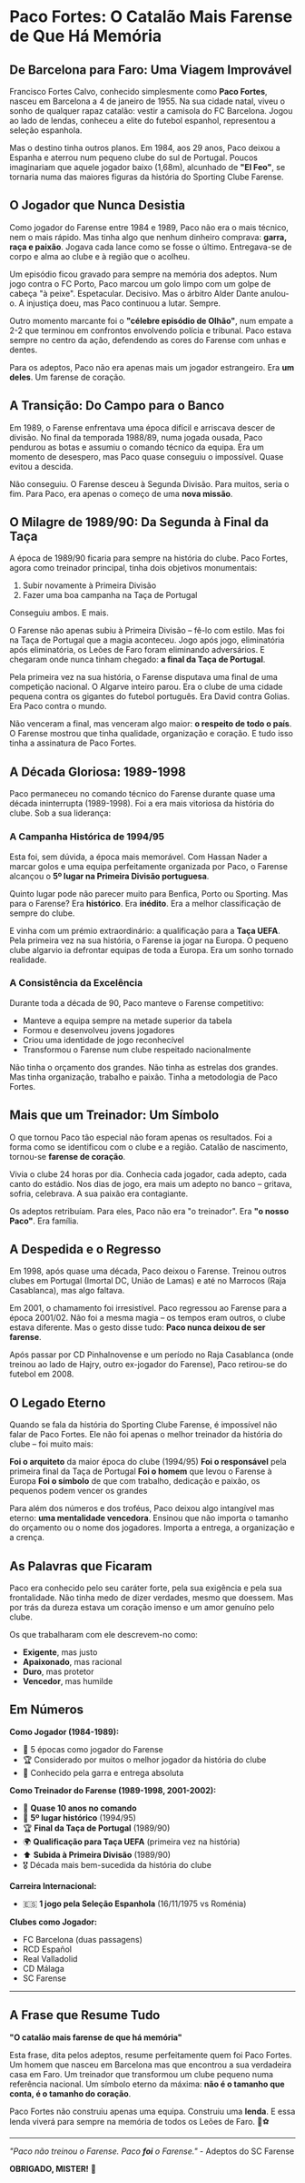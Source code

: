 # Paco Fortes: O Catalão Mais Farense de Que Há Memória

## De Barcelona para Faro: Uma Viagem Improvável

Francisco Fortes Calvo, conhecido simplesmente como **Paco Fortes**, nasceu em Barcelona a 4 de janeiro de 1955. Na sua cidade natal, viveu o sonho de qualquer rapaz catalão: vestir a camisola do FC Barcelona. Jogou ao lado de lendas, conheceu a elite do futebol espanhol, representou a seleção espanhola.

Mas o destino tinha outros planos. Em 1984, aos 29 anos, Paco deixou a Espanha e aterrou num pequeno clube do sul de Portugal. Poucos imaginariam que aquele jogador baixo (1,68m), alcunhado de **"El Feo"**, se tornaria numa das maiores figuras da história do Sporting Clube Farense.

## O Jogador que Nunca Desistia

Como jogador do Farense entre 1984 e 1989, Paco não era o mais técnico, nem o mais rápido. Mas tinha algo que nenhum dinheiro comprava: **garra, raça e paixão**. Jogava cada lance como se fosse o último. Entregava-se de corpo e alma ao clube e à região que o acolheu.

Um episódio ficou gravado para sempre na memória dos adeptos. Num jogo contra o FC Porto, Paco marcou um golo limpo com um golpe de cabeça "à peixe". Espetacular. Decisivo. Mas o árbitro Alder Dante anulou-o. A injustiça doeu, mas Paco continuou a lutar. Sempre.

Outro momento marcante foi o **"célebre episódio de Olhão"**, num empate a 2-2 que terminou em confrontos envolvendo polícia e tribunal. Paco estava sempre no centro da ação, defendendo as cores do Farense com unhas e dentes.

Para os adeptos, Paco não era apenas mais um jogador estrangeiro. Era **um deles**. Um farense de coração.

## A Transição: Do Campo para o Banco

Em 1989, o Farense enfrentava uma época difícil e arriscava descer de divisão. No final da temporada 1988/89, numa jogada ousada, Paco pendurou as botas e assumiu o comando técnico da equipa. Era um momento de desespero, mas Paco quase conseguiu o impossível. Quase evitou a descida.

Não conseguiu. O Farense desceu à Segunda Divisão. Para muitos, seria o fim. Para Paco, era apenas o começo de uma **nova missão**.

## O Milagre de 1989/90: Da Segunda à Final da Taça

A época de 1989/90 ficaria para sempre na história do clube. Paco Fortes, agora como treinador principal, tinha dois objetivos monumentais:
1. Subir novamente à Primeira Divisão
2. Fazer uma boa campanha na Taça de Portugal

Conseguiu ambos. E mais.

O Farense não apenas subiu à Primeira Divisão – fê-lo com estilo. Mas foi na Taça de Portugal que a magia aconteceu. Jogo após jogo, eliminatória após eliminatória, os Leões de Faro foram eliminando adversários. E chegaram onde nunca tinham chegado: **a final da Taça de Portugal**.

Pela primeira vez na sua história, o Farense disputava uma final de uma competição nacional. O Algarve inteiro parou. Era o clube de uma cidade pequena contra os gigantes do futebol português. Era David contra Golias. Era Paco contra o mundo.

Não venceram a final, mas venceram algo maior: **o respeito de todo o país**. O Farense mostrou que tinha qualidade, organização e coração. E tudo isso tinha a assinatura de Paco Fortes.

## A Década Gloriosa: 1989-1998

Paco permaneceu no comando técnico do Farense durante quase uma década ininterrupta (1989-1998). Foi a era mais vitoriosa da história do clube. Sob a sua liderança:

### **A Campanha Histórica de 1994/95**

Esta foi, sem dúvida, a época mais memorável. Com Hassan Nader a marcar golos e uma equipa perfeitamente organizada por Paco, o Farense alcançou o **5º lugar na Primeira Divisão portuguesa**.

Quinto lugar pode não parecer muito para Benfica, Porto ou Sporting. Mas para o Farense? Era **histórico**. Era **inédito**. Era a melhor classificação de sempre do clube.

E vinha com um prémio extraordinário: a qualificação para a **Taça UEFA**. Pela primeira vez na sua história, o Farense ia jogar na Europa. O pequeno clube algarvio ia defrontar equipas de toda a Europa. Era um sonho tornado realidade.

### **A Consistência da Excelência**

Durante toda a década de 90, Paco manteve o Farense competitivo:
- Manteve a equipa sempre na metade superior da tabela
- Formou e desenvolveu jovens jogadores
- Criou uma identidade de jogo reconhecível
- Transformou o Farense num clube respeitado nacionalmente

Não tinha o orçamento dos grandes. Não tinha as estrelas dos grandes. Mas tinha organização, trabalho e paixão. Tinha a metodologia de Paco Fortes.

## Mais que um Treinador: Um Símbolo

O que tornou Paco tão especial não foram apenas os resultados. Foi a forma como se identificou com o clube e a região. Catalão de nascimento, tornou-se **farense de coração**.

Vivia o clube 24 horas por dia. Conhecia cada jogador, cada adepto, cada canto do estádio. Nos dias de jogo, era mais um adepto no banco – gritava, sofria, celebrava. A sua paixão era contagiante.

Os adeptos retribuíam. Para eles, Paco não era "o treinador". Era **"o nosso Paco"**. Era família.

## A Despedida e o Regresso

Em 1998, após quase uma década, Paco deixou o Farense. Treinou outros clubes em Portugal (Imortal DC, União de Lamas) e até no Marrocos (Raja Casablanca), mas algo faltava.

Em 2001, o chamamento foi irresistível. Paco regressou ao Farense para a época 2001/02. Não foi a mesma magia – os tempos eram outros, o clube estava diferente. Mas o gesto disse tudo: **Paco nunca deixou de ser farense**.

Após passar por CD Pinhalnovense e um período no Raja Casablanca (onde treinou ao lado de Hajry, outro ex-jogador do Farense), Paco retirou-se do futebol em 2008.

## O Legado Eterno

Quando se fala da história do Sporting Clube Farense, é impossível não falar de Paco Fortes. Ele não foi apenas o melhor treinador da história do clube – foi muito mais:

**Foi o arquiteto** da maior época do clube (1994/95)
**Foi o responsável** pela primeira final da Taça de Portugal
**Foi o homem** que levou o Farense à Europa
**Foi o símbolo** de que com trabalho, dedicação e paixão, os pequenos podem vencer os grandes

Para além dos números e dos troféus, Paco deixou algo intangível mas eterno: **uma mentalidade vencedora**. Ensinou que não importa o tamanho do orçamento ou o nome dos jogadores. Importa a entrega, a organização e a crença.

## As Palavras que Ficaram

Paco era conhecido pelo seu caráter forte, pela sua exigência e pela sua frontalidade. Não tinha medo de dizer verdades, mesmo que doessem. Mas por trás da dureza estava um coração imenso e um amor genuíno pelo clube.

Os que trabalharam com ele descrevem-no como:
- **Exigente**, mas justo
- **Apaixonado**, mas racional
- **Duro**, mas protetor
- **Vencedor**, mas humilde

## Em Números

**Como Jogador (1984-1989):**
- 🎽 5 épocas como jogador do Farense
- 🏆 Considerado por muitos o melhor jogador da história do clube
- 💪 Conhecido pela garra e entrega absoluta

**Como Treinador do Farense (1989-1998, 2001-2002):**
- 📅 **Quase 10 anos no comando**
- 🥇 **5º lugar histórico** (1994/95)
- 🏆 **Final da Taça de Portugal** (1989/90)
- 🌍 **Qualificação para Taça UEFA** (primeira vez na história)
- ⬆️ **Subida à Primeira Divisão** (1989/90)
- 🎖️ Década mais bem-sucedida da história do clube

**Carreira Internacional:**
- 🇪🇸 **1 jogo pela Seleção Espanhola** (16/11/1975 vs Roménia)

**Clubes como Jogador:**
- FC Barcelona (duas passagens)
- RCD Español
- Real Valladolid
- CD Málaga
- SC Farense

---

## A Frase que Resume Tudo

**"O catalão mais farense de que há memória"**

Esta frase, dita pelos adeptos, resume perfeitamente quem foi Paco Fortes. Um homem que nasceu em Barcelona mas que encontrou a sua verdadeira casa em Faro. Um treinador que transformou um clube pequeno numa referência nacional. Um símbolo eterno da máxima: **não é o tamanho que conta, é o tamanho do coração**.

Paco Fortes não construiu apenas uma equipa. Construiu uma **lenda**. E essa lenda viverá para sempre na memória de todos os Leões de Faro. 🦁⚽

---

*"Paco não treinou o Farense. Paco **foi** o Farense."* - Adeptos do SC Farense

**OBRIGADO, MISTER!** 🙏
